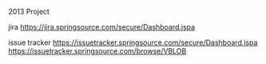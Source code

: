 2013 Project

jira
https://jira.springsource.com/secure/Dashboard.jspa

issue tracker
https://issuetracker.springsource.com/secure/Dashboard.jspa
https://issuetracker.springsource.com/browse/VBLOB
